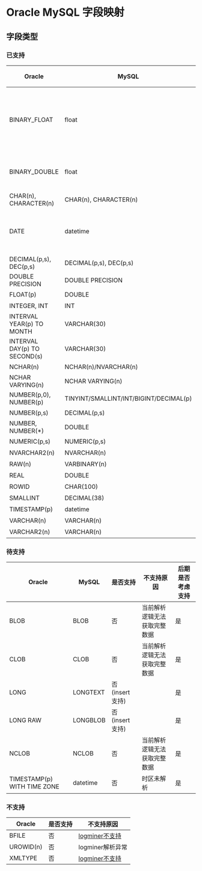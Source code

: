# Oracle MySQL 字段映射

## 字段类型
### 已支持
|  Oracle | MySQL | 是否支持| 限制  |
| --- | --- | --- | --- |
| BINARY_FLOAT| float | 否(insert 支持) |mysql 不支持Inf/-Inf/Nan数据,MySQL float类型无法精确匹配) |   
| BINARY_DOUBLE | float | 是|mysql 不支持Inf/-Inf/Nan数据 |   
| CHAR(n), CHARACTER(n) | CHAR(n), CHARACTER(n) | 是 ||
| DATE | datetime | 是 | MySQL 最大长度限制为6，Oracle为9|  
| DECIMAL(p,s), DEC(p,s) | DECIMAL(p,s), DEC(p,s) | 是 | |  
| DOUBLE PRECISION | DOUBLE PRECISION | 否 | |
| FLOAT(p) | DOUBLE | 是 | |
| INTEGER, INT | INT | 是 | [极值问题](https://github.com/actiontech/dtle/issues/825)|
| INTERVAL YEAR(p) TO MONTH | VARCHAR(30) | 是 | |
| INTERVAL DAY(p) TO SECOND(s) | VARCHAR(30) | 是 | |
| NCHAR(n) | NCHAR(n)/NVARCHAR(n) | 是 | |  
| NCHAR VARYING(n) | NCHAR VARYING(n) | 是 | |  
| NUMBER(p,0), NUMBER(p) | TINYINT/SMALLINT/INT/BIGINT/DECIMAL(p) | 是 | | 
| NUMBER(p,s) | DECIMAL(p,s) | 是 | |  
| NUMBER, NUMBER(\*) | DOUBLE | 是 | | 
| NUMERIC(p,s) | NUMERIC(p,s) | 是 | | 
| NVARCHAR2(n) | NVARCHAR(n) | 是 | | 
| RAW(n) | VARBINARY(n) | 是 | |  
| REAL | DOUBLE | 是 | |  
| ROWID | CHAR(100) | 是 | |  
| SMALLINT | DECIMAL(38) | 是 | |  
| TIMESTAMP(p) | datetime | 是 | |  
| VARCHAR(n) | VARCHAR(n) | 是 | |
| VARCHAR2(n) | VARCHAR(n) | 是 | |

### 待支持

|  Oracle | MySQL | 是否支持|不支持原因  |   后期是否考虑支持 |
| --- | --- | --- | --- | --- |
| BLOB | BLOB | 否 | 当前解析逻辑无法获取完整数据| 是|
| CLOB | CLOB | 否 | 当前解析逻辑无法获取完整数据|是|
| LONG | LONGTEXT | 否(insert 支持) | | 是|
| LONG RAW | LONGBLOB | 否(insert 支持) | |  是|
| NCLOB | NCLOB | 否 | 当前解析逻辑无法获取完整数据|是|
| TIMESTAMP(p) WITH TIME ZONE | datetime | 否 | 时区未解析 | 是 |


### 不支持

|  Oracle  | 是否支持|不支持原因  |  
| --- |  --- | --- | 
| BFILE | 否| [logminer不支持](https://docs.oracle.com/cd/B19306_01/server.102/b14215/logminer.htm#:~:text=set%20to%2010.2.0.0.-,Unsupported%20Datatypes%20and%20Table%20Storage%20Attributes,-LogMiner%20does%20not)  |
|UROWID(n)   | 否 | logminer解析异常| 
|XMLTYPE   | 否 | [logminer不支持](https://docs.oracle.com/cd/B19306_01/server.102/b14215/logminer.htm#:~:text=set%20to%2010.2.0.0.-,Unsupported%20Datatypes%20and%20Table%20Storage%20Attributes,-LogMiner%20does%20not)| 
